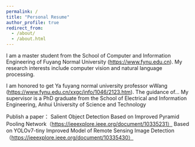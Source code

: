 ```yaml
---
permalink: /
title: "Personal Resume"
author_profile: true
redirect_from: 
  - /about/
  - /about.html
---
```


I am a master student from the School of Computer and Information Engineering of Fuyang Normal University (https://www.fynu.edu.cn). My research interests include computer vision and natural language processing.

I am honored to get Ya fuyang normal university professor wWang (https://www.fynu.edu.cn/xxgc/info/1046/2123.htm). The guidance of... My supervisor is a PhD graduate from the School of Electrical and Information Engineering, Anhui University of Science and Technology

Publish a paper：
Salient Object Detection Based on Improved Pyramid Pooling Network（https://ieeexplore.ieee.org/document/10335231）
Based on YOLOv7-tiny Improved Model of Remote Sensing Image Detection（https://ieeexplore.ieee.org/document/10335430）

